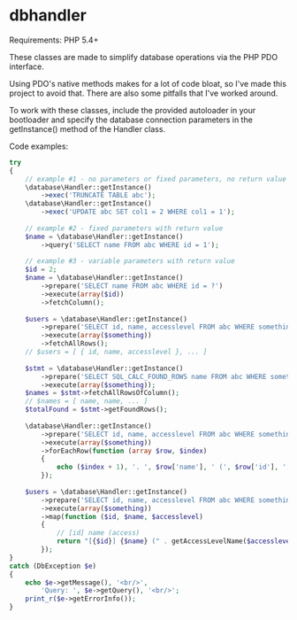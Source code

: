 # dbhandler

Requirements: PHP 5.4+

These classes are made to simplify database operations via the PHP PDO interface.

Using PDO's native methods makes for a lot of code bloat, so I've made this project
to avoid that. There are also some pitfalls that I've worked around.

To work with these classes, include the provided autoloader in your bootloader
and specify the database connection parameters in the getInstance() method
of the Handler class.

Code examples:

```php
try
{
	// example #1 - no parameters or fixed parameters, no return value
	\database\Handler::getInstance()
		->exec('TRUNCATE TABLE abc');
	\database\Handler::getInstance()
		->exec('UPDATE abc SET col1 = 2 WHERE col1 = 1');
	
	// example #2 - fixed parameters with return value
	$name = \database\Handler::getInstance()
		->query('SELECT name FROM abc WHERE id = 1');
	
	// example #3 - variable parameters with return value
	$id = 2;
	$name = \database\Handler::getInstance()
		->prepare('SELECT name FROM abc WHERE id = ?')
		->execute(array($id))
		->fetchColumn();
	
	$users = \database\Handler::getInstance()
		->prepare('SELECT id, name, accesslevel FROM abc WHERE something = ? LIMIT 10')
		->execute(array($something))
		->fetchAllRows();
	// $users = [ { id, name, accesslevel }, ... ]
	
	$stmt = \database\Handler::getInstance()
		->prepare('SELECT SQL_CALC_FOUND_ROWS name FROM abc WHERE something = ? LIMIT 10')
		->execute(array($something));
	$names = $stmt->fetchAllRowsOfColumn();
	// $names = [ name, name, ... ]
	$totalFound = $stmt->getFoundRows();
	
	\database\Handler::getInstance()
		->prepare('SELECT id, name, accesslevel FROM abc WHERE something = ? LIMIT 10')
		->execute(array($something))
		->forEachRow(function (array $row, $index)
		{
			echo ($index + 1), '. ', $row['name'], ' (', $row['id'], ')<br/>';
		});
	
	$users = \database\Handler::getInstance()
		->prepare('SELECT id, name, accesslevel FROM abc WHERE something = ? LIMIT 10')
		->execute(array($something))
		->map(function ($id, $name, $accesslevel)
		{
			// [id] name (access)
			return "[{$id}] {$name} (" . getAccessLevelName($accesslevel) . ')';
		});
}
catch (DbException $e)
{
	echo $e->getMessage(), '<br/>',
		'Query: ', $e->getQuery(), '<br/>';
	print_r($e->getErrorInfo());
}
```